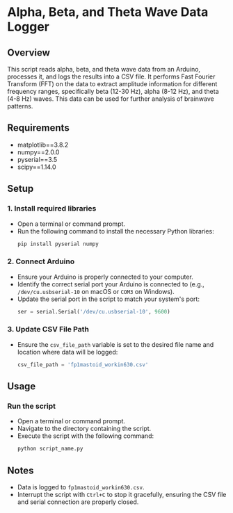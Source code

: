 # Alpha, Beta, and Theta Wave Data Logger

## Overview
This script reads alpha, beta, and theta wave data from an Arduino, processes it, and logs the results into a CSV file. It performs Fast Fourier Transform (FFT) on the data to extract amplitude information for different frequency ranges, specifically beta (12-30 Hz), alpha (8-12 Hz), and theta (4-8 Hz) waves. This data can be used for further analysis of brainwave patterns.


## Requirements
- matplotlib==3.8.2
- numpy==2.0.0
- pyserial==3.5
- scipy==1.14.0

## Setup

### 1. Install required libraries
- Open a terminal or command prompt.
- Run the following command to install the necessary Python libraries:
    ```bash
    pip install pyserial numpy
    ```

### 2. Connect Arduino
- Ensure your Arduino is properly connected to your computer.
- Identify the correct serial port your Arduino is connected to (e.g., `/dev/cu.usbserial-10` on macOS or `COM3` on Windows).
- Update the serial port in the script to match your system's port:
    ```python
    ser = serial.Serial('/dev/cu.usbserial-10', 9600)
    ```

### 3. Update CSV File Path
- Ensure the `csv_file_path` variable is set to the desired file name and location where data will be logged:
    ```python
    csv_file_path = 'fp1mastoid_workin630.csv'
    ```

## Usage

### Run the script
- Open a terminal or command prompt.
- Navigate to the directory containing the script.
- Execute the script with the following command:
    ```bash
    python script_name.py
    ```

## Notes
- Data is logged to `fp1mastoid_workin630.csv`.
- Interrupt the script with `Ctrl+C` to stop it gracefully, ensuring the CSV file and serial connection are properly closed.
